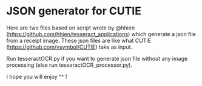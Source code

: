 # JSON generator for CUTIE


Here are two files based on script wrote by @hhien (https://github.com/hhien/tesseract_applications) which generate a json file from a receipt image.
These json files are like what CUTIE (https://github.com/vsymbol/CUTIE) take as input.

Run tesseractOCR.py if you want to generate json file without any image processing (else run tesseractOCR_processor.py).

I hope you will enjoy ^^ !
